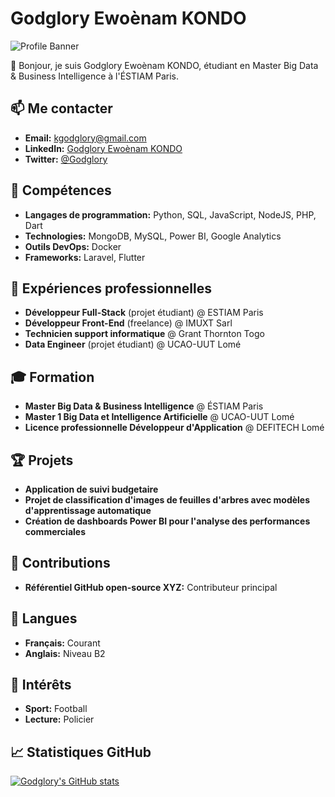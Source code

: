 # Godglory Ewoènam KONDO

![Profile Banner](https://innowise.com/wp-content/uploads/2024/01/BigDataTrends01.jpg)

👋 Bonjour, je suis Godglory Ewoènam KONDO, étudiant en Master Big Data & Business Intelligence à l'ÉSTIAM Paris.

## 📫 Me contacter
- **Email:** kgodglory@gmail.com
- **LinkedIn:**  [Godglory Ewoènam KONDO](https://www.linkedin.com/in/godglory-ewo%C3%A8nam-kondo-/)
- **Twitter:** [@Godglory](https://x.com/glory_kondo)

## 🚀 Compétences
- **Langages de programmation:** Python, SQL, JavaScript, NodeJS, PHP, Dart
- **Technologies:** MongoDB, MySQL, Power BI, Google Analytics
- **Outils DevOps:** Docker
- **Frameworks:** Laravel, Flutter

## 💼 Expériences professionnelles
- **Développeur Full-Stack** (projet étudiant) @ ESTIAM Paris
- **Développeur Front-End** (freelance) @ IMUXT Sarl
- **Technicien support informatique** @ Grant Thornton Togo
- **Data Engineer** (projet étudiant) @ UCAO-UUT Lomé

## 🎓 Formation
- **Master Big Data & Business Intelligence** @ ÉSTIAM Paris
- **Master 1 Big Data et Intelligence Artificielle** @ UCAO-UUT Lomé
- **Licence professionnelle Développeur d'Application** @ DEFITECH Lomé

## 🏆 Projets
- **Application de suivi budgetaire**
- **Projet de classification d'images de feuilles d'arbres avec modèles d'apprentissage automatique**
- **Création de dashboards Power BI pour l'analyse des performances commerciales**

## 🔧 Contributions
- **Référentiel GitHub open-source XYZ:** Contributeur principal

## 💬 Langues
- **Français:** Courant
- **Anglais:** Niveau B2

## 🌱 Intérêts
- **Sport:** Football
- **Lecture:** Policier

## 📈 Statistiques GitHub
[![Godglory's GitHub stats](https://github-readme-stats.vercel.app/api?username=Glory-chan&show_icons=true&theme=radical)](https://github.com/Glory-chan)
